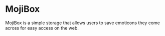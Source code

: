 # MojiBox

MojiBox is a simple storage that allows users to save emoticons they come across for easy access on the web.
